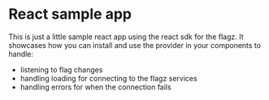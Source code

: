 # React sample app

This is just a little sample react app using the react sdk for the flagz. It showcases how you can install and use the provider in your components to handle:

- listening to flag changes
- handling loading for connecting to the flagz services
- handling errors for when the connection fails
